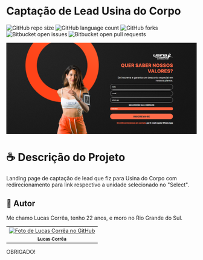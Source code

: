 # Captação de Lead Usina do Corpo

![GitHub repo size](https://img.shields.io/github/repo-size/correa0105/CaptacaoLead-UsinaDoCorpo?style=for-the-badge)
![GitHub language count](https://img.shields.io/github/languages/count/correa0105/CaptacaoLead-UsinaDoCorpo?style=for-the-badge)
![GitHub forks](https://img.shields.io/github/forks/correa0105/CaptacaoLead-UsinaDoCorpo?style=for-the-badge)
![Bitbucket open issues](https://img.shields.io/bitbucket/issues/correa0105/CaptacaoLead-UsinaDoCorpo?style=for-the-badge)
![Bitbucket open pull requests](https://img.shields.io/bitbucket/pr-raw/correa0105/CaptacaoLead-UsinaDoCorpo?style=for-the-badge)

<img src="exemplo.PNG" alt="Exemplo do Projeto">

# ☕ Descrição do Projeto

Landing page de captação de lead que fiz para Usina do Corpo com redirecionamento para link respectivo a unidade selecionado no "Select".   

## 🤝 Autor

Me chamo Lucas Corrêa, tenho 22 anos, e moro no Rio Grande do Sul.

<table>
  <tr>
    <td align="center">
      <a href="https://www.linkedin.com/in/correalucas0105/">
        <img src="https://media-exp1.licdn.com/dms/image/C4D03AQH5e4dHCNg-lA/profile-displayphoto-shrink_200_200/0/1656952608892?e=1664409600&v=beta&t=I5TvYIy4Bs9zaQYMGjhgjBxbcS2jwh3ubYGcJU3boLk" width="100px;" alt="Foto de Lucas Corrêa no GitHub"/><br>
        <sub>
            <b>Lucas Corrêa</b>
        </sub>
      </a>
    </td>
</table>

OBRIGADO!
